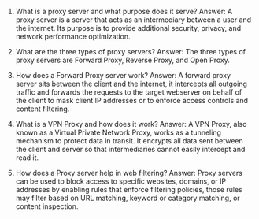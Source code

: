 

1. What is a proxy server and what purpose does it serve? 
Answer: A proxy server is a server that acts as an intermediary between a user and the internet. Its purpose is to provide additional security, privacy, and network performance optimization.

2. What are the three types of proxy servers?
Answer: The three types of proxy servers are Forward Proxy, Reverse Proxy, and Open Proxy.

3. How does a Forward Proxy server work?
Answer: A forward proxy server sits between the client and the internet, it intercepts all outgoing traffic and forwards the requests to the target webserver on behalf of the client to mask client IP addresses or to enforce access controls and content filtering.

4. What is a VPN Proxy and how does it work?
Answer: A VPN Proxy, also known as a Virtual Private Network Proxy, works as a tunneling mechanism to protect data in transit. It encrypts all data sent between the client and server so that intermediaries cannot easily intercept and read it.

5. How does a Proxy server help in web filtering? 
Answer: Proxy servers can be used to block access to specific websites, domains, or IP addresses by enabling rules that enforce filtering policies, those rules may filter based on URL matching, keyword or category matching, or content inspection.